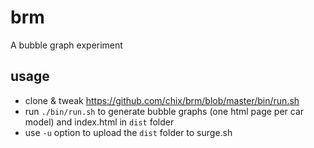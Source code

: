 # brm
A bubble graph experiment
## usage
* clone & tweak https://github.com/chix/brm/blob/master/bin/run.sh
* run `./bin/run.sh` to generate bubble graphs (one html page per car model) and index.html in `dist` folder
* use `-u` option to upload the `dist` folder to surge.sh
